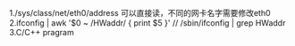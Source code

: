 1./sys/class/net/eth0/address 可以直接读，不同的网卡名字需要修改eth0
2.ifconfig | awk '$0 ~ /HWaddr/ { print $5 }'  // /sbin/ifconfig | grep HWaddr
3.C/C++ pragram

